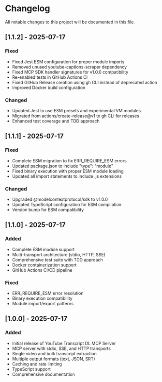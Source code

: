# Changelog

All notable changes to this project will be documented in this file.

## [1.1.2] - 2025-07-17

### Fixed
- Fixed Jest ESM configuration for proper module imports
- Removed unused youtube-captions-scraper dependency
- Fixed MCP SDK handler signatures for v1.0.0 compatibility
- Re-enabled tests in GitHub Actions CI
- Fixed GitHub Release creation using gh CLI instead of deprecated action
- Improved Docker build configuration

### Changed
- Updated Jest to use ESM presets and experimental VM modules
- Migrated from actions/create-release@v1 to gh CLI for releases
- Enhanced test coverage and TDD approach

## [1.1.1] - 2025-07-17

### Fixed
- Complete ESM migration to fix ERR_REQUIRE_ESM errors
- Updated package.json to include "type": "module"
- Fixed binary execution with proper ESM module loading
- Updated all import statements to include .js extensions

### Changed
- Upgraded @modelcontextprotocol/sdk to v1.0.0
- Updated TypeScript configuration for ESM compilation
- Version bump for ESM compatibility

## [1.1.0] - 2025-07-17

### Added
- Complete ESM module support
- Multi-transport architecture (stdio, HTTP, SSE)
- Comprehensive test suite with TDD approach
- Docker containerization support
- GitHub Actions CI/CD pipeline

### Fixed
- ERR_REQUIRE_ESM error resolution
- Binary execution compatibility
- Module import/export patterns

## [1.0.0] - 2025-07-17

### Added
- Initial release of YouTube Transcript DL MCP Server
- MCP server with stdio, SSE, and HTTP transports
- Single video and bulk transcript extraction
- Multiple output formats (text, JSON, SRT)
- Caching and rate limiting
- TypeScript support
- Comprehensive documentation
